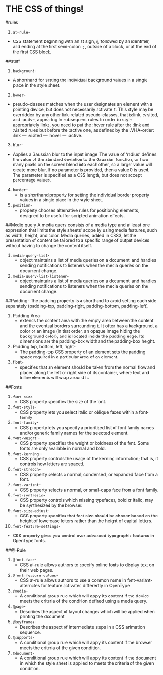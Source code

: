 # THE CSS of things!

#rules
1. `at-rule`-
  * CSS statement beginning with an at sign, `@`, followed by an identifier, and ending at the first semi-colon, `;`, outside of a block, or at the end of the first CSS block.

##stuff

1. `background`-
  * A shorthand for setting the individual background values in a single place in the style sheet.
2. `hover`-
  * pseudo-classes matches when the user designates an element with a pointing device, but does not necessarily activate it. This style may be overridden by any other link-related pseudo-classes, that is:link, :visited, and :active, appearing in subsequent rules. In order to style appropriately links, you need to put the :hover rule after the :link and :visited rules but before the :active one, as defined by the LVHA-order: :link — :visited — :hover — :active.
3. `blur`-
  * Applies a Gaussian blur to the input image. The value of ‘radius’ defines the value of the standard deviation to the Gaussian function, or how many pixels on the screen blend into each other, so a larger value will create more blur. If no parameter is provided, then a value 0 is used. The parameter is specified as a CSS length, but does not accept percentage values.
4. `border`-
   * is a shorthand property for setting the individual border property values in a single place in the style sheet.
5. `position`-
   * property chooses alternative rules for positioning elements, designed to be useful for scripted animation effects.

##Mediq query
A media query consists of a media type and at least one expression that limits the style sheets' scope by using media features, such as width, height, and color. Media queries, added in CSS3, let the presentation of content be tailored to a specific range of output devices without having to change the content itself.
1. `media-query-list`-
   * object maintains a list of media queries on a document, and handles sending notifications to listeners when the media queries on the document change.
2. `media-query-list-listener`-
   * object maintains a list of media queries on a document, and handles sending notifications to listeners when the media queries on the document change.





##Padding-
The padding property is a shorthand to avoid setting each side separately (padding-top, padding-right, padding-bottom, padding-left).
1. Padding Area
   * extends the content area with the empty area between the content and the eventual borders surrounding it. It often has a background, a color or an image (in that order, an opaque image hiding the background color), and is located inside the padding edge. Its dimensions are the padding-box width and the padding-box height.
2. Padding top, bottom, left, right-
   * The padding-top CSS property of an element sets the padding space required in a particular area of an element.
3. float-
   * specifies that an element should be taken from the normal flow and placed along the left or right side of its container, where text and inline elements will wrap around it.

##Fonts
1. `font-size`-
   * CSS property specifies the size of the font.
2. `font-style`-
   * CSS property lets you select italic or oblique faces within a font-family
3. `font-family`-
   * CSS property lets you specify a prioritized list of font family names and/or generic family names for the selected element.
4. `font-weight` -
   * CSS property specifies the weight or boldness of the font. Some fonts are only available in normal and bold.
5. `font-kerning` -
   * CSS property controls the usage of the kerning information; that is, it controls how letters are spaced.
6. `font-stretch`-
   * CSS property selects a normal, condensed, or expanded face from a font.
7. `font-variant`-
   * CSS property selects a normal, or small-caps face from a font family.
8. `font-synthesis`-
   * CSS property controls which missing typefaces, bold or italic, may be synthesized by the browser.
9. `font-size-adjust`-
   * CSS property specifies that font size should be chosen based on the height of lowercase letters rather than the height of capital letters.
10. `font-feature-settings`-
   * CSS property gives you control over advanced typographic features in OpenType fonts.

##@-Rule
1. `@font-face`-
   *  CSS at-rule allows authors to specify online fonts to display text on their web pages.
2. `@font-feature-values`-
   * CSS at-rule allows authors to use a common name in font-variant-alternates for feature activated differently in OpenType.
3. `@media`-
   * A conditional group rule which will apply its content if the device meets the criteria of the condition defined using a media query.
4. `@page`-
   * Describes the aspect of layout changes which will be applied when printing the document
5. `@keyframes`-
   * Describes the aspect of intermediate steps in a CSS animation sequence.
6. `@supports`-
   * A conditional group rule which will apply its content if the browser meets the criteria of the given condition.
7. `@document`-
   * A conditional group rule which will apply its content if the document in which the style sheet is applied to meets the criteria of the given condition.
